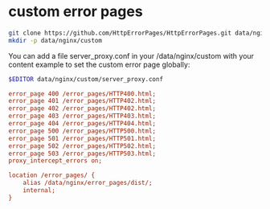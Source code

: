 # custom error pages

```bash
git clone https://github.com/HttpErrorPages/HttpErrorPages.git data/nginx/error_pages
mkdir -p data/nginx/custom
```
You can add a file server_proxy.conf in your /data/nginx/custom with your content example to set the custom error page globally:

```bash
$EDITOR data/nginx/custom/server_proxy.conf
```

```ini
error_page 400 /error_pages/HTTP400.html;
error_page 401 /error_pages/HTTP402.html;
error_page 402 /error_pages/HTTP402.html;
error_page 403 /error_pages/HTTP403.html;
error_page 404 /error_pages/HTTP404.html;
error_page 500 /error_pages/HTTP500.html;
error_page 501 /error_pages/HTTP501.html;
error_page 502 /error_pages/HTTP502.html;
error_page 503 /error_pages/HTTP503.html;
proxy_intercept_errors on;

location /error_pages/ {
    alias /data/nginx/error_pages/dist/;
    internal;
}
```
